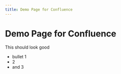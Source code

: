 ```yaml
---
title: Demo Page for Confluence
---
```

# Demo Page for Confluence
This should look good
- bullet 1
- 2
- and 3